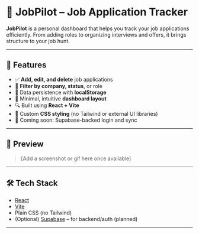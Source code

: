 # 💼 JobPilot – Job Application Tracker

**JobPilot** is a personal dashboard that helps you track your job applications efficiently. From adding roles to organizing interviews and offers, it brings structure to your job hunt.

---

## 🚀 Features

- ✅ **Add, edit, and delete** job applications
- 📂 **Filter by company, status**, or role
- 💾 Data persistence with **localStorage**
- 🧭 Minimal, intuitive **dashboard layout**
- 🔍 Built using **React + Vite**
- 🎨 Custom **CSS styling** (no Tailwind or external UI libraries)
- 📅 Coming soon: Supabase-backed login and sync

---

## 📸 Preview

> [Add a screenshot or gif here once available]

---

## 🛠️ Tech Stack

- [React](https://reactjs.org/)
- [Vite](https://vitejs.dev/)
- Plain CSS (no Tailwind)
- (Optional) [Supabase](https://supabase.com/) – for backend/auth (planned)

---



